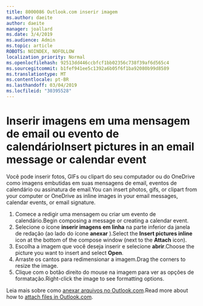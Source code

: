 ```yaml
---
title: 8000086 Outlook.com inserir imagem
ms.author: daeite
author: daeite
manager: joallard
ms.date: 3/4/2019
ms.audience: Admin
ms.topic: article
ROBOTS: NOINDEX, NOFOLLOW
localization_priority: Normal
ms.openlocfilehash: 92513dd446ccbfcf1bb02356c738f39af6d565c4
ms.sourcegitcommit: b1fef941ee5c1392a6b05f6f1ba92080b99d8589
ms.translationtype: MT
ms.contentlocale: pt-BR
ms.lasthandoff: 03/04/2019
ms.locfileid: "30395528"
---
```

# <a name="insert-pictures-in-an-email-message-or-calendar-event"></a><span data-ttu-id="a34a3-102">Inserir imagens em uma mensagem de email ou evento de calendário</span><span class="sxs-lookup"><span data-stu-id="a34a3-102">Insert pictures in an email message or calendar event</span></span>

<span data-ttu-id="a34a3-103">Você pode inserir fotos, GIFs ou clipart do seu computador ou do OneDrive como imagens embutidas em suas mensagens de email, eventos de calendário ou assinatura de email.</span><span class="sxs-lookup"><span data-stu-id="a34a3-103">You can insert photos, gifs, or clipart from your computer or OneDrive as inline images in your email messages, calendar events, or email signature.</span></span>

1. <span data-ttu-id="a34a3-104">Comece a redigir uma mensagem ou criar um evento de calendário.</span><span class="sxs-lookup"><span data-stu-id="a34a3-104">Begin composing a message or creating a calendar event.</span></span>
2. <span data-ttu-id="a34a3-105">Selecione o ícone **inserir imagens em linha** na parte inferior da janela de redação (ao lado do ícone **anexar** ).</span><span class="sxs-lookup"><span data-stu-id="a34a3-105">Select the **Insert pictures inline** icon at the bottom of the compose window (next to the **Attach** icon).</span></span>
3. <span data-ttu-id="a34a3-106">Escolha a imagem que você deseja inserir e selecione **abrir**.</span><span class="sxs-lookup"><span data-stu-id="a34a3-106">Choose the picture you want to insert and select **Open**.</span></span>
4. <span data-ttu-id="a34a3-107">Arraste os cantos para redimensionar a imagem.</span><span class="sxs-lookup"><span data-stu-id="a34a3-107">Drag the corners to resize the image.</span></span>
5. <span data-ttu-id="a34a3-108">Clique com o botão direito do mouse na imagem para ver as opções de formatação.</span><span class="sxs-lookup"><span data-stu-id="a34a3-108">Right-click the image to see formatting options.</span></span>

<span data-ttu-id="a34a3-109">Leia mais sobre como [anexar arquivos no Outlook.com](https://support.office.com/article/8d7c1ea7-4e5f-44ce-bb6e-c5fcc92ba9ab).</span><span class="sxs-lookup"><span data-stu-id="a34a3-109">Read more about how to [attach files in Outlook.com](https://support.office.com/article/8d7c1ea7-4e5f-44ce-bb6e-c5fcc92ba9ab).</span></span>